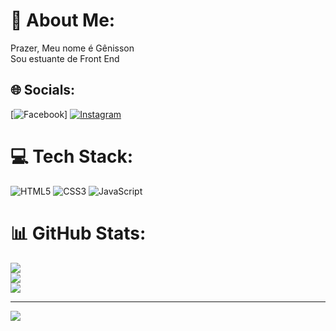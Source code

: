 # 💫 About Me:
Prazer, Meu nome é Gênisson<br>Sou estuante de Front End


## 🌐 Socials:
[![Facebook](https://img.shields.io/badge/Facebook-%231877F2.svg?logo=Facebook&logoColor=white)] [![Instagram](https://img.shields.io/badge/Instagram-%23E4405F.svg?logo=Instagram&logoColor=white)](https://instagram.com/_gegeviana) 

# 💻 Tech Stack:
![HTML5](https://img.shields.io/badge/html5-%23E34F26.svg?style=for-the-badge&logo=html5&logoColor=white) ![CSS3](https://img.shields.io/badge/css3-%231572B6.svg?style=for-the-badge&logo=css3&logoColor=white) ![JavaScript](https://img.shields.io/badge/javascript-%23323330.svg?style=for-the-badge&logo=javascript&logoColor=%23F7DF1E)
# 📊 GitHub Stats:
![](https://github-readme-stats.vercel.app/api?username=GenissonSantoss&theme=dark&hide_border=false&include_all_commits=false&count_private=false)<br/>
![](https://github-readme-streak-stats.herokuapp.com/?user=GenissonSantoss&theme=dark&hide_border=false)<br/>
![](https://github-readme-stats.vercel.app/api/top-langs/?username=GenissonSantoss&theme=dark&hide_border=false&include_all_commits=false&count_private=false&layout=compact)

---
[![](https://visitcount.itsvg.in/api?id=GenissonSantoss&icon=0&color=0)](https://visitcount.itsvg.in)

<!-- Proudly created with GPRM ( https://gprm.itsvg.in ) -->
